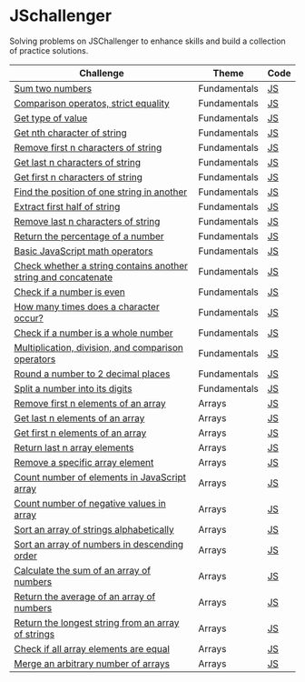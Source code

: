 # JSchallenger
Solving problems on JSChallenger to enhance skills and build a collection of practice solutions.

| Challenge | Theme | Code |
| --------- | ----- | ---- |
|[Sum two numbers](https://www.jschallenger.com/javascript-practice/javascript-fundamentals/sum-two-numbers-javascript) | Fundamentals | [JS](https://github.com/Cloviski/js-challenger/blob/main/Fundamentals/SumTwoNumbers.js) |
|[Comparison operatos, strict equality](https://www.jschallenger.com/javascript-practice/javascript-fundamentals/sum-two-numbers-javascript) | Fundamentals | [JS](https://github.com/Cloviski/js-challenger/blob/main/Fundamentals/ComparisonOperatorsStrictEquality.js) |
|[Get type of value](https://www.jschallenger.com/javascript-practice/javascript-fundamentals/type-value-javascript) | Fundamentals | [JS](https://github.com/Cloviski/js-challenger/blob/main/Fundamentals/GetTypeOfValue.js) |
|[Get nth character of string](https://www.jschallenger.com/javascript-practice/javascript-fundamentals/get-nth-character-string-javascript) | Fundamentals | [JS](https://github.com/Cloviski/js-challenger/blob/main/Fundamentals/GetNthCharacterOfString.js) |
|[Remove first n characters of string](https://www.jschallenger.com/javascript-practice/javascript-fundamentals/remove-first-characters-string-javascript) | Fundamentals | [JS](https://github.com/Cloviski/js-challenger/blob/main/Fundamentals/RemoveFirstNCharactersOfString.js) |
|[Get last n characters of string](https://www.jschallenger.com/javascript-practice/javascript-fundamentals/get-last-characters-string-javascript) | Fundamentals | [JS](https://github.com/Cloviski/js-challenger/blob/main/Fundamentals/GetLastNCharactersOfString.js) |
|[Get first n characters of string](https://www.jschallenger.com/javascript-practice/javascript-fundamentals/get-first-characters-string-javascript) | Fundamentals | [JS](https://github.com/Cloviski/js-challenger/blob/main/Fundamentals/GetFirstNCharacterOfString.js) |
|[Find the position of one string in another](https://www.jschallenger.com/javascript-practice/javascript-fundamentals/index-of-substring-in-string) | Fundamentals | [JS](https://github.com/Cloviski/js-challenger/blob/main/Fundamentals/FindThePositionOfOneStringInAnother.js) |
|[Extract first half of string](https://www.jschallenger.com/javascript-practice/javascript-fundamentals/extract-first-half-string-javascript) | Fundamentals | [JS](https://github.com/Cloviski/js-challenger/blob/main/Fundamentals/ExtractFirstHalfOfString.js) |
|[Remove last n characters of string](https://www.jschallenger.com/javascript-practice/javascript-fundamentals/remove-last-characters-string-javascript) | Fundamentals | [JS](https://github.com/Cloviski/js-challenger/blob/main/Fundamentals/RemoveLastNCharactersOfString.js) |
|[Return the percentage of a number](https://www.jschallenger.com/javascript-practice/javascript-fundamentals/return-percentage-of-number) | Fundamentals | [JS](https://github.com/Cloviski/js-challenger/blob/main/Fundamentals/ReturnThePercentageOfANumber.js) |
|[Basic JavaScript math operators](https://www.jschallenger.com/javascript-practice/javascript-fundamentals/basic-math-operators-javascript) | Fundamentals | [JS](https://github.com/Cloviski/js-challenger/blob/main/Fundamentals/BasicJavaScriptMathOperators.js) |
|[Check whether a string contains another string and concatenate](https://www.jschallenger.com/javascript-practice/javascript-fundamentals/check-if-string-contains-string) | Fundamentals | [JS](https://github.com/Cloviski/js-challenger/blob/main/Fundamentals/CheckWhetherAStringContainsAnotherStringAndConcatenate.js) |
|[Check if a number is even](https://www.jschallenger.com/javascript-practice/javascript-fundamentals/check-if-number-is-even) | Fundamentals | [JS](https://github.com/Cloviski/js-challenger/blob/main/Fundamentals/CheckIfANumberIsEven.js) |
|[How many times does a character occur?](https://www.jschallenger.com/javascript-practice/javascript-fundamentals/times-character-occurs-string) | Fundamentals | [JS](https://github.com/Cloviski/js-challenger/blob/main/Fundamentals/HowManyTimesDoesACharacterOccur.js) |
|[Check if a number is a whole number](https://www.jschallenger.com/javascript-practice/javascript-fundamentals/check-if-number-is-whole) | Fundamentals | [JS](https://github.com/Cloviski/js-challenger/blob/main/Fundamentals/CheckIfANumberIsAWholeNumber.js) |
|[Multiplication, division, and comparison operators](https://www.jschallenger.com/javascript-practice/javascript-fundamentals/multiplication-division-comparison-operators) | Fundamentals | [JS](https://github.com/Cloviski/js-challenger/blob/main/Fundamentals/MultiplicationDivisionAndComparisonOperators.js) |
|[Round a number to 2 decimal places](https://www.jschallenger.com/javascript-practice/javascript-fundamentals/round-2-decimal-digits) | Fundamentals | [JS](https://github.com/Cloviski/js-challenger/blob/main/Fundamentals/RoundANumberTo2DecimalPlaces.js) |
|[Split a number into its digits](https://www.jschallenger.com/javascript-practice/javascript-fundamentals/split-number-into-digits) | Fundamentals | [JS](https://github.com/Cloviski/js-challenger/blob/main/Fundamentals/SplitANumberIntoItsDigits.js) |[Get nth element of array](https://www.jschallenger.com/javascript-practice/javascript-arrays/get-nth-element-array-javascript) | Arrays | [JS](https://github.com/Cloviski/js-challenger/blob/main/Arrays/GetNthElementOfArray.js) |
|[Remove first n elements of an array](https://www.jschallenger.com/javascript-practice/javascript-arrays/remove-first-elements-array-javascript) | Arrays | [JS](https://github.com/Cloviski/js-challenger/blob/main/Arrays/RemoveFirstNElementsOfAnArray.js) |
|[Get last n elements of an array](https://www.jschallenger.com/javascript-practice/javascript-arrays/get-last-elements-array-javascript) | Arrays | [JS](https://github.com/Cloviski/js-challenger/blob/main/Arrays/GetLastNElementsOfAArray.js) |
|[Get first n elements of an array](https://www.jschallenger.com/javascript-practice/javascript-arrays/get-first-elements-array-javascript) | Arrays | [JS](https://github.com/Cloviski/js-challenger/blob/main/Arrays/GetFirstNElementsOfAnArray.js) |
|[Return last n array elements](https://www.jschallenger.com/javascript-practice/javascript-arrays/get-last-array-elements) | Arrays | [JS](https://github.com/Cloviski/js-challenger/blob/main/Arrays/ReturnLastNArrayElements.js) |
|[Remove a specific array element](https://www.jschallenger.com/javascript-practice/javascript-arrays/remove-specific-array-element) | Arrays | [JS](https://github.com/Cloviski/js-challenger/blob/main/Arrays/RemoveASpecificArrayElement.js) |
|[Count number of elements in JavaScript array](https://www.jschallenger.com/javascript-practice/javascript-arrays/count-number-elements-javascript-array) | Arrays | [JS](https://github.com/Cloviski/js-challenger/blob/main/Arrays/CountNumberOfElementsInJavaScriptArray.js) |
|[Count number of negative values in array](https://www.jschallenger.com/javascript-practice/javascript-arrays/count-number-negative-values-array) | Arrays | [JS](https://github.com/Cloviski/js-challenger/blob/main/Arrays/CountNumberOfNegativeValuesInArray.js) |
|[Sort an array of strings alphabetically](https://www.jschallenger.com/javascript-practice/javascript-arrays/sort-array-of-strings) | Arrays | [JS](https://github.com/Cloviski/js-challenger/blob/main/Arrays/SortAnArrayOfStringsAlphabetically.js) |
|[Sort an array of numbers in descending order](https://www.jschallenger.com/javascript-practice/javascript-arrays/sort-array-of-numbers) | Arrays | [JS](https://github.com/Cloviski/js-challenger/blob/main/Arrays/SortAnArrayOfNumbersInDescendingOrder.js) |
|[Calculate the sum of an array of numbers](https://www.jschallenger.com/javascript-practice/javascript-arrays/calculate-sum-of-array-numbers) | Arrays | [JS](https://github.com/Cloviski/js-challenger/blob/main/Arrays/CalculateTheSumOfAnArrayOfNumbers.js) |
|[Return the average of an array of numbers](https://www.jschallenger.com/javascript-practice/javascript-arrays/return-average-of-array) | Arrays | [JS](https://github.com/Cloviski/js-challenger/blob/main/Arrays/ReturnTheAverageOfAnArrayOfNumbers.js) |
|[Return the longest string from an array of strings](https://www.jschallenger.com/javascript-practice/javascript-arrays/return-longest-string-in-array) | Arrays | [JS](https://github.com/Cloviski/js-challenger/blob/main/Arrays/ReturnTheLongestStringFromAnArrayOfStrings.js) |
|[Check if all array elements are equal](https://www.jschallenger.com/javascript-practice/javascript-arrays/check-if-array-elements-are-equal) | Arrays | [JS](https://github.com/Cloviski/js-challenger/blob/main/Arrays/CheckIfAllArrayElementsAreEqual.js) |
|[Merge an arbitrary number of arrays](https://www.jschallenger.com/javascript-practice/javascript-arrays/merge-number-of-arrays) | Arrays | [JS](https://github.com/Cloviski/js-challenger/blob/main/Arrays/MergeAnArbitraryNumberOfArrays.js) |



